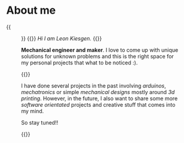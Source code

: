 # About me





{{<figure src= "../avatar.png" title="">}}
{{<typeit>}}
 *Hi I am Leon Kiesgen.*
{{</typeit>}}

**Mechanical engineer and maker**. I love to come up with unique solutions for unknown problems and this is the right space for my personal projects that what to be noticed :).

{{<admonition type="note" title="What is this Blog about?">}}

I have done several projects in the past involving *arduinos*, *mechatronics* or simple *mechanical designs* mostly around *3d printing*.
However, in the future, I also want to share some more *software orientated* projects and creative stuff that comes into my mind.

So stay tuned!!

{{</admonition>}}


